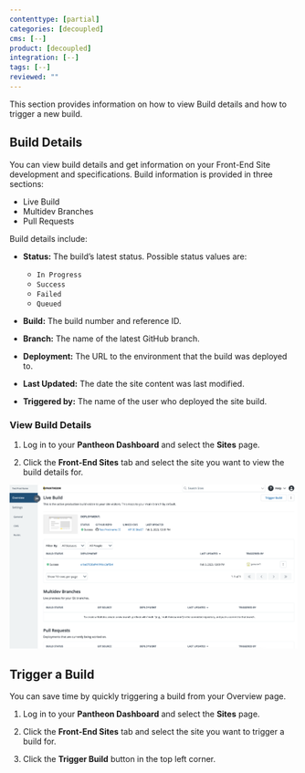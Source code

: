 ```yaml
---
contenttype: [partial]
categories: [decoupled]
cms: [--]
product: [decoupled]
integration: [--]
tags: [--]
reviewed: ""
---
```


This section provides information on how to view Build details and how to trigger a new build.

## Build Details

You can view build details and get information on your Front-End Site development and specifications. Build information is provided in three sections:

- Live Build
- Multidev Branches
- Pull Requests

Build details include:

- **Status:** The build’s latest status. Possible status values are:
    - `In Progress`
    - `Success`
    - `Failed`
    - `Queued`

- **Build:** The build number and reference ID.
- **Branch:** The name of the latest GitHub branch.
- **Deployment:** The URL to the environment that the build was deployed to.
- **Last Updated:** The date the site content was last modified.
- **Triggered by:** The name of the user who deployed the site build.

### View Build Details

1. Log in to your **Pantheon Dashboard** and select the **Sites** page.

1. Click the **Front-End Sites** tab and select the site you want to view the build details for.

![build details](../images/decoupled-build-details.png)

## Trigger a Build

You can save time by quickly triggering a build from your Overview page.

1. Log in to your **Pantheon Dashboard** and select the **Sites** page.

1. Click the **Front-End Sites** tab and select the site you want to trigger a build for.

1. Click the **Trigger Build** button in the top left corner.
